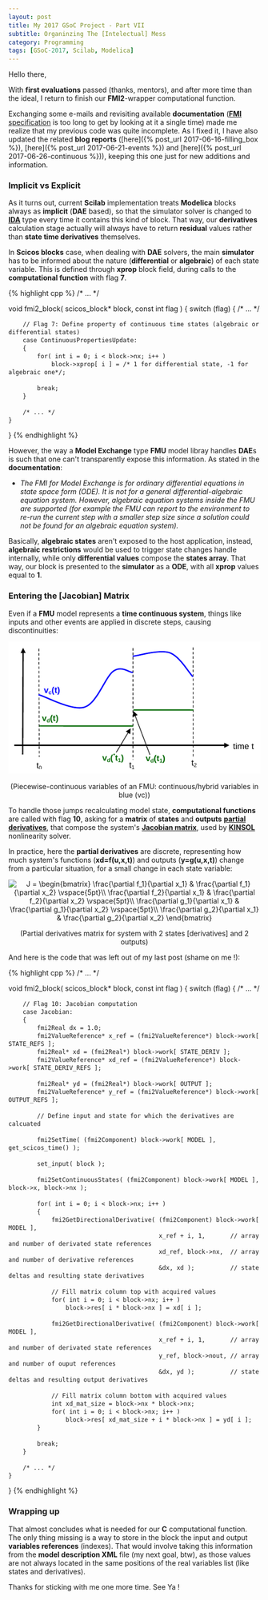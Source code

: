 ```yaml
---
layout: post
title: My 2017 GSoC Project - Part VII
subtitle: Organinzing The [Intelectual] Mess
category: Programming
tags: [GSoC-2017, Scilab, Modelica]
--- 
```


Hello there,

With **first evaluations** passed (thanks, mentors), and after more time than the ideal, I return to finish our **FMI2**-wrapper computational function.

Exchanging some e-mails and revisiting available **documentation** ([**FMI** specification](https://svn.modelica.org/fmi/branches/public/specifications/v2.0/FMI_for_ModelExchange_and_CoSimulation_v2.0.pdf) is too long to get by looking at it a single time) made me realize that my previous code was quite incomplete. As I fixed it, I have also updated the related **blog reports** ([here]({% post_url 2017-06-16-filling_box %}), [here]({% post_url 2017-06-21-events %}) and [here]({% post_url 2017-06-26-continuous %})), keeping this one just for new additions and information.

### Implicit vs Explicit

As it turns out, current **Scilab** implementation treats **Modelica** blocks always as **implicit** (**DAE** based), so that the simulator solver is changed to [**IDA**](https://computation.llnl.gov/projects/sundials/ida) type every time it contains this kind of block. That way, our **derivatives** calculation stage actually will always have to return **residual** values rather than **state time derivatives** themselves.

In **Scicos blocks** case, when dealing with **DAE** solvers, the main **simulator** has to be informed about the nature (**differential** or **algebraic**) of  each state variable. This is defined through **xprop** block field, during calls to the **computational function** with flag **7**.

{% highlight cpp %}
/* ... */

void fmi2_block( scicos_block* block, const int flag )
{
    switch (flag)
    {
        /* ... */
  
        // Flag 7: Define property of continuous time states (algebraic or differential states)
        case ContinuousPropertiesUpdate:
        {       
            for( int i = 0; i < block->nx; i++ )
                block->xprop[ i ] = /* 1 for differential state, -1 for algebraic one*/;
            
            break;
        }
    
        /* ... */
    }
}
{% endhighlight %}

However, the way a **Model Exchange** type **FMU** model libray handles **DAE**s is such that one can't transparently expose this information. As stated in the **documentation**:

- *The FMI for Model Exchange is for ordinary differential equations in state space form (ODE). It is not for a general differential-algebraic equation system. However, algebraic equation systems inside the FMU are supported (for example the FMU can report to the environment to re-run the current step with a smaller step size since a solution could not be found for an algebraic equation system).*

Basically, **algebraic states** aren't exposed to the host application, instead, **algebraic restrictions** would be used to trigger state changes handle internally, while only **differential values** compose the **states array**. That way, our block is presented to the **simulator** as a **ODE**, with all **xprop** values equal to **1**. 

### Entering the [Jacobian] Matrix

Even if a **FMU** model represents a **time continuous system**, things like inputs and other events are applied in discrete steps, causing discontinuities:

<p align="center">
  <img src="/img/continuous_discrete_time.png">
</p>
<p align="center">
  (Piecewise-continuous variables of an FMU: continuous/hybrid variables in blue (vc))
</p>

To handle those jumps recalculating model state, **computational functions** are called with flag **10**, asking for a **matrix** of **states** and **outputs** [**partial derivatives**](https://en.wikipedia.org/wiki/Partial_derivative), that compose the system's [**Jacobian matrix**](https://en.wikipedia.org/wiki/Jacobian_matrix_and_determinant), used by [**KINSOL**](https://computation.llnl.gov/projects/sundials/kinsol) nonlinearity solver.

In practice, here the **partial derivatives** are discrete, representing how much system's functions (**xd=f(u,x,t)**) and outputs (**y=g(u,x,t)**) change from a particular situation, for a small change in each state variable:

<p align="center">
  <img src="https://latex.codecogs.com/gif.latex?\dpi{150}&space;J&space;=&space;\begin{bmatrix}&space;\frac{\partial&space;f_1}{\partial&space;x_1}&space;&&space;\frac{\partial&space;f_1}{\partial&space;x_2}&space;\vspace{5pt}\\&space;\frac{\partial&space;f_2}{\partial&space;x_1}&space;&&space;\frac{\partial&space;f_2}{\partial&space;x_2}&space;\vspace{5pt}\\&space;\frac{\partial&space;g_1}{\partial&space;x_1}&space;&&space;\frac{\partial&space;g_1}{\partial&space;x_2}&space;\vspace{5pt}\\&space;\frac{\partial&space;g_2}{\partial&space;x_1}&space;&&space;\frac{\partial&space;g_2}{\partial&space;x_2}&space;\end{bmatrix}" title="J = \begin{bmatrix} \frac{\partial f_1}{\partial x_1} & \frac{\partial f_1}{\partial x_2} \vspace{5pt}\\ \frac{\partial f_2}{\partial x_1} & \frac{\partial f_2}{\partial x_2} \vspace{5pt}\\ \frac{\partial g_1}{\partial x_1} & \frac{\partial g_1}{\partial x_2} \vspace{5pt}\\ \frac{\partial g_2}{\partial x_1} & \frac{\partial g_2}{\partial x_2} \end{bmatrix}" />
</p>
<p align="center">
  (Partial derivatives matrix for system with 2 states [derivatives] and 2 outputs)
</p>

And here is the code that was left out of my last post (shame on me !):

{% highlight cpp %}
/* ... */

void fmi2_block( scicos_block* block, const int flag )
{
    switch (flag)
    {
        /* ... */
  
        // Flag 10: Jacobian computation
        case Jacobian:
        {
            fmi2Real dx = 1.0;
            fmi2ValueReference* x_ref = (fmi2ValueReference*) block->work[ STATE_REFS ];
            fmi2Real* xd = (fmi2Real*) block->work[ STATE_DERIV ];
            fmi2ValueReference* xd_ref = (fmi2ValueReference*) block->work[ STATE_DERIV_REFS ];
            
            fmi2Real* yd = (fmi2Real*) block->work[ OUTPUT ];
            fmi2ValueReference* y_ref = (fmi2ValueReference*) block->work[ OUTPUT_REFS ];
            
            // Define input and state for which the derivatives are calcuated
            
            fmi2SetTime( (fmi2Component) block->work[ MODEL ], get_scicos_time() );
            
            set_input( block );
            
            fmi2SetContinuousStates( (fmi2Component) block->work[ MODEL ], block->x, block->nx );
            
            for( int i = 0; i < block->nx; i++ )
            {
                fmi2GetDirectionalDerivative( (fmi2Component) block->work[ MODEL ],
                                              x_ref + i, 1,       // array and number of derivated state references 
                                              xd_ref, block->nx,  // array and number of derivative references
                                              &dx, xd );          // state deltas and resulting state derivatives
                
                // Fill matrix column top with acquired values
                for( int i = 0; i < block->nx; i++ )
                    block->res[ i * block->nx ] = xd[ i ];
                
                fmi2GetDirectionalDerivative( (fmi2Component) block->work[ MODEL ],
                                              x_ref + i, 1,       // array and number of derivated state references 
                                              y_ref, block->nout, // array and number of ouput references
                                              &dx, yd );          // state deltas and resulting output derivatives
                
                // Fill matrix column bottom with acquired values
                int xd_mat_size = block->nx * block->nx;
                for( int i = 0; i < block->nx; i++ )
                    block->res[ xd_mat_size + i * block->nx ] = yd[ i ];
            }
            
            break;
        }
    
        /* ... */
    }
}
{% endhighlight %}


### Wrapping up

That almost concludes what is needed for our **C** computational function. The only thing missing is a way to store in the block the input and output **variables references** (indexes). That would involve taking this information from the **model description XML** file (my next goal, btw), as those values are not always located in the same positions of the real variables list (like states and derivatives).  

Thanks for sticking with me one more time. See Ya !
